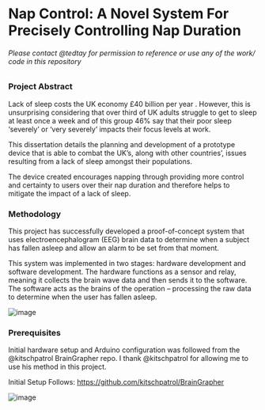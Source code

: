 # Nap Control: A Novel System For Precisely Controlling Nap Duration
###### Please contact @tedtay for permission to reference or use any of the work/ code in this repository 
### Project Abstract

Lack of sleep costs the UK economy £40 billion per year . However, this is unsurprising considering
that over third of UK adults struggle to get to sleep at least once a week and of this group 46% say that
their poor sleep ‘severely’ or ‘very severely’ impacts their focus levels at work.

This dissertation details the planning and development of a prototype device that is able to combat the UK’s, along with other countries’, issues resulting from a lack of sleep amongst their populations.

The device created encourages napping through providing more control and certainty to users
over their nap duration and therefore helps to mitigate the impact of a lack of sleep.

### Methodology
This project has successfully developed a proof-of-concept system that uses electroencephalogram
(EEG) brain data to determine when a subject has fallen asleep and allow an alarm to be set from
that moment. 

This system was implemented in two stages: hardware development and software
development. The hardware functions as a sensor and relay, meaning it collects the brain wave data and
then sends it to the software. The software acts as the brains of the operation – processing the raw data
to determine when the user has fallen asleep.

![image](https://user-images.githubusercontent.com/56178841/136786960-ea117beb-d001-446e-bb00-0ac347a778ac.png)

### Prerequisites

Initial hardware setup and Arduino configuration was followed from the @kitschpatrol BrainGrapher repo. I thank @kitschpatrol for allowing me to use his method in this project.

Initial Setup Follows: https://github.com/kitschpatrol/BrainGrapher

![image](https://user-images.githubusercontent.com/56178841/136787275-1ab76783-0510-4853-b0e9-4dcbc6604f7a.png)

